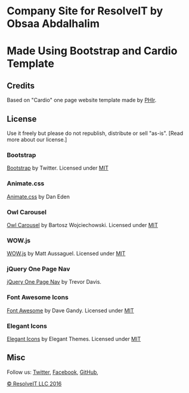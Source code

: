 # Company Site for ResolveIT by Obsaa Abdalhalim

# Made Using Bootstrap and Cardio Template

## Credits 

Based on "Cardio" one page website template made by [PHIr](http://www.phir.co/).

## License

Use it freely but please do not republish, distribute or sell "as-is". [Read more about our license.]

### Bootstrap

[Bootstrap](http://getbootstrap.com/) by Twitter. Licensed under [MIT](https://github.com/twbs/bootstrap/blob/master/LICENSE)

### Animate.css

[Animate.css](https://daneden.github.io/animate.css/) by Dan Eden

### Owl Carousel

[Owl Carousel](http://owlgraphic.com/owlcarousel/) by Bartosz Wojciechowski. Licensed under [MIT](https://github.com/OwlFonk/OwlCarousel/blob/master/LICENSE)

### WOW.js

[WOW.js](http://mynameismatthieu.com/WOW/) by Matt Aussaguel. Licensed under [MIT](https://github.com/matthieua/WOW/blob/master/LICENSE-MIT)

### jQuery One Page Nav

[jQuery One Page Nav](http://davist11.github.io/jQuery-One-Page-Nav/) by Trevor Davis.

### Font Awesome Icons 

[Font Awesome](http://fortawesome.github.io/Font-Awesome/) by Dave Gandy. Licensed under [MIT](http://opensource.org/licenses/mit-license.html)

### Elegant Icons 

[Elegant Icons](http://www.elegantthemes.com/blog/resources/elegant-icon-font/) by Elegant Themes. Licensed under [MIT](http://opensource.org/licenses/mit-license.html)


## Misc

Follow us: [Twitter](http://www.twitter.com/getresolveit), [Facebook](http://www.facebook.com/pages/getresolveit), [GitHub](https://github.com/getresolveit), 

[© ResolveIT LLC 2016](http://www.getresolveit.com)
